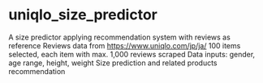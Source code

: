 # uniqlo_size_predictor
A size predictor applying recommendation system with reviews as reference
Reviews data from https://www.uniqlo.com/jp/ja/
100 items selected, each item with max. 1,000 reviews scraped
Data inputs: gender, age range, height, weight
Size prediction and related products recommendation
